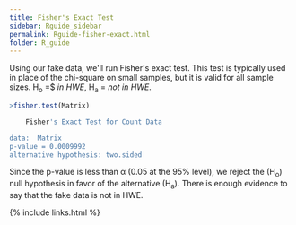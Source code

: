 ```yaml
---
title: Fisher's Exact Test
sidebar: Rguide_sidebar
permalink: Rguide-fisher-exact.html
folder: R_guide
---
```


<link rel="stylesheet" href="css/theme-pink.css">

Using our fake data, we'll run Fisher's exact test.
This test is typically used in place of the chi-square on small samples,
but it is valid for all sample sizes. H<sub>o</sub> =$ *in HWE*,
H<sub>a</sub> = *not in HWE*.
```R
>fisher.test(Matrix)

	Fisher's Exact Test for Count Data

data:  Matrix
p-value = 0.0009992
alternative hypothesis: two.sided
```
Since the p-value is less than &alpha; (0.05 at the 95% level), we reject the
(H<sub>o</sub>) null hypothesis in favor of the alternative (H<sub>a</sub>).
There is enough evidence to say that the fake data is not in HWE.

{% include links.html %}
